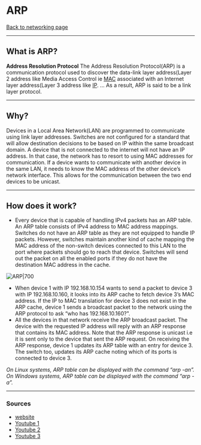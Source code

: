 # ARP
[Back to networking page](Networking.md)
- --
## What is ARP?
**Address Resolution Protocol**
The Address Resolution Protocol(ARP) is a communication protocol used to discover the data-link layer address(Layer 2 address like Media Access Control ie [MAC](MAC.md) associated with an Internet layer address(Layer 3 address like [IP](IP.md). ... As a result, ARP is said to be a link layer protocol.
- --
## Why?
Devices in a Local Area Network(LAN) are programmed to communicate using link layer addresses. Switches are not configured for a standard that will allow destination decisions to be based on IP within the same broadcast domain. A device that is not connected to the internet will not have an IP address. In that case, the network has to resort to using MAC addresses for communication. If a device wants to communicate with another device in the same LAN, it needs to know the MAC address of the other device’s network interface. This allows for the communication between the two end devices to be unicast.
- --
## How does it work?
- Every device that is capable of handling IPv4 packets has an ARP table. An ARP table consists of IPv4 address to MAC address mappings. Switches do not have an ARP table as they are not equipped to handle IP packets. However, switches maintain another kind of cache mapping the MAC address of the non-switch devices connected to this LAN to the port where packets should go to reach that device. Switches will send out the packet on all the enabled ports if they do not have the destination MAC address in the cache.

![ARP|700](https://www.section.io/engineering-education/address-resolution-protocol/arpExample.jpg)
- When device 1 with IP 192.168.10.154 wants to send a packet to device 3 with IP 192.168.10.160, it looks into its ARP cache to fetch device 3’s MAC address. If the IP to MAC translation for device 3 does not exist in the ARP cache, device 1 sends a broadcast packet to the network using the ARP protocol to ask “who has 192.168.10.160?".
- All the devices in that network receive the ARP broadcast packet. The device with the requested IP address will reply with an ARP response that contains its MAC address. Note that the ARP response is unicast i.e it is sent only to the device that sent the ARP request. On receiving the ARP response, device 1 updates its ARP table with an entry for device 3. The switch too, updates its ARP cache noting which of its ports is connected to device 3.

_On Linux systems, ARP table can be displayed with the command “arp -an”._
_On Windows systems, ARP table can be displayed with the command “arp -a”._

- --
### Sources
- [website](https://www.section.io/engineering-education/address-resolution-protocol/)
- [Youtube 1](https://youtu.be/tXzKjtMHgWI)
- [Youtube 2](https://youtu.be/cn8Zxh9bPio)
- [Youtube 3](https://youtu.be/EC1slXCT3bg)